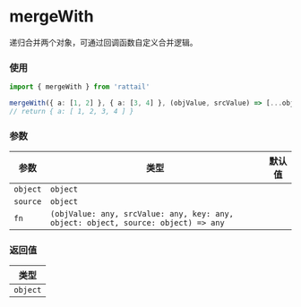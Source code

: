 # mergeWith

递归合并两个对象，可通过回调函数自定义合并逻辑。

### 使用

```ts
import { mergeWith } from 'rattail'

mergeWith({ a: [1, 2] }, { a: [3, 4] }, (objValue, srcValue) => [...objValue, ...srcValue])
// return { a: [ 1, 2, 3, 4 ] }
```

### 参数

| 参数     | 类型                                                                              | 默认值 |
| -------- | --------------------------------------------------------------------------------- | ------ |
| `object` | `object`                                                                          |        |
| `source` | `object`                                                                          |        |
| `fn`     | `(objValue: any, srcValue: any, key: any, object: object, source: object) => any` |        |

### 返回值

| 类型     |
| -------- |
| `object` |
